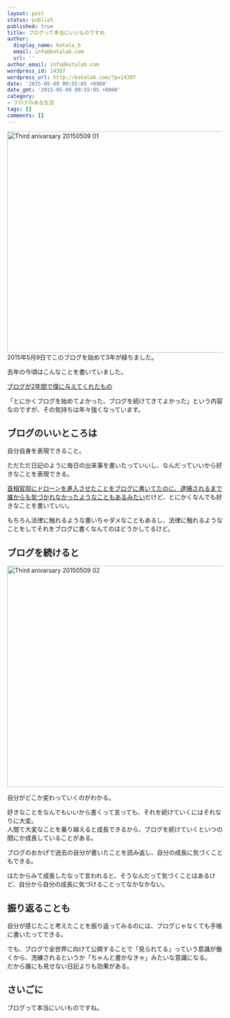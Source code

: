 ```yaml
---
layout: post
status: publish
published: true
title: ブログって本当にいいものですね
author:
  display_name: kotala_b
  email: info@kotalab.com
  url: ''
author_email: info@kotalab.com
wordpress_id: 14307
wordpress_url: http://kotalab.com/?p=14307
date: '2015-05-09 09:55:05 +0900'
date_gmt: '2015-05-09 00:55:05 +0900'
category:
- ブログのある生活
tags: []
comments: []
---
```

<p><img src="http://kotalab.com/wp-content/uploads/2015/05/third-anivarsary_20150509_01.jpg" alt="Third anivarsary 20150509 01" width="780" height ="516" class="aligncenter size-large" /><br />
2015年5月9日でこのブログを始めて3年が経ちました。</p>
<p>去年の今頃はこんなことを書いていました。</p>
<p><a href="http://kotalab.com/second-anivarsary">ブログが2年間で僕に与えてくれたもの</a></p>
<p>「とにかくブログを始めてよかった、ブログを続けてきてよかった」という内容なのですが、その気持ちは年々強くなっています。</p>
<p><!--more--></p>
<h2>ブログのいいところは</h2>
<p>自分自身を表現できること。</p>
<p>ただただ日記のように毎日の出来事を書いたっていいし、なんだっていいから好きなことを表現できる。</p>
<p><a href="http://www.huffingtonpost.jp/2015/04/24/drone-man-arrested_n_7140192.html" target="_blank">首相官邸にドローンを進入させたことをブログに書いてたのに、逮捕されるまで誰からも気づかれなかったようなこともあるみたい</a>だけど、とにかくなんでも好きなことを書いていい。</p>
<p>もちろん法律に触れるような書いちゃダメなこともあるし、法律に触れるようなことをしてそれをブログに書くなんてのはどうかしてるけど。</p>
<h2>ブログを続けると</h2>
<p><img src="http://kotalab.com/wp-content/uploads/2015/05/third-anivarsary_20150509_02.jpg" alt="Third anivarsary 20150509 02" width="780" height ="516" class="aligncenter size-large" /></p>
<p>自分がどこか変わっていくのがわかる。</p>
<p>好きなことをなんでもいいから書くって言っても、それを続けていくにはそれなりに大変。<br />
人間て大変なことを乗り越えると成長できるから、ブログを続けていくといつの間にか成長していることがある。</p>
<p>ブログのおかげで過去の自分が書いたことを読み返し、自分の成長に気づくこともできる。</p>
<p>はたからみて成長したなって言われると、そうなんだって気づくことはあるけど、自分から自分の成長に気づけることってなかなかない。</p>
<h2>振り返ることも</h2>
<p>自分が感じたこと考えたことを振り返ってみるのには、ブログじゃなくても手帳に書いたってできる。</p>
<p>でも、ブログで全世界に向けて公開することで「見られてる」っていう意識が働くから、洗練されるというか「ちゃんと書かなきゃ」みたいな意識になる。<br />
だから誰にも見せない日記よりも効果がある。</p>
<h2>さいごに</h2>
<p>ブログって本当にいいものですね。</p>
